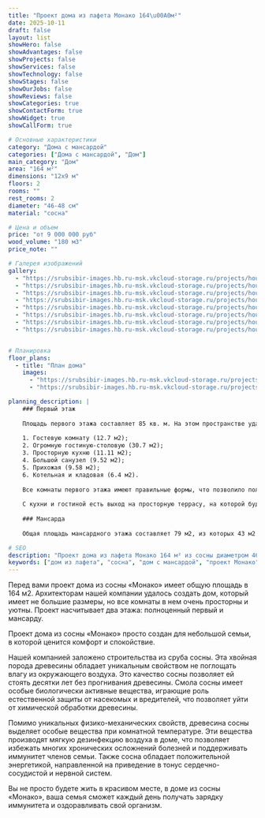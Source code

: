 ```yaml
---
title: "Проект дома из лафета Монако 164\u00A0м²"
date: 2025-10-11
draft: false
layout: list
showHero: false
showAdvantages: false
showProjects: false
showServices: false
showTechnology: false
showStages: false
showOurJobs: false
showReviews: false
showCategories: true
showContactForm: true
showWidget: true
showCallForm: true

# Основные характеристики
category: "Дома с мансардой"
categories: ["Дома с мансардой", "Дом"]
main_category: "Дом"
area: "164 м²"
dimensions: "12x9 м"
floors: 2
rooms: ""
rest_rooms: 2
diameter: "46-48 см"
material: "сосна"

# Цена и объем
price: "от 9 000 000 руб"
wood_volume: "180 м3"
price_note: ""

# Галерея изображений
gallery:
  - "https://srubsibir-images.hb.ru-msk.vkcloud-storage.ru/projects/houses/monako-164/monako-164-1.jpg"
  - "https://srubsibir-images.hb.ru-msk.vkcloud-storage.ru/projects/houses/monako-164/monako-164-2.jpg"
  - "https://srubsibir-images.hb.ru-msk.vkcloud-storage.ru/projects/houses/monako-164/monako-164-3.jpg"
  - "https://srubsibir-images.hb.ru-msk.vkcloud-storage.ru/projects/houses/monako-164/monako-164-4.jpg"
  - "https://srubsibir-images.hb.ru-msk.vkcloud-storage.ru/projects/houses/monako-164/monako-164-5.jpg"
  - "https://srubsibir-images.hb.ru-msk.vkcloud-storage.ru/projects/houses/monako-164/monako-164-6.jpg"
  - "https://srubsibir-images.hb.ru-msk.vkcloud-storage.ru/projects/houses/monako-164/monako-164-7.jpg"
  - "https://srubsibir-images.hb.ru-msk.vkcloud-storage.ru/projects/houses/monako-164/monako-164-8.jpg"


# Планировка
floor_plans:
  - title: "План дома"
    images:
      - "https://srubsibir-images.hb.ru-msk.vkcloud-storage.ru/projects/houses/monako-164/monako-164-7.jpg"
      - "https://srubsibir-images.hb.ru-msk.vkcloud-storage.ru/projects/houses/monako-164/monako-164-8.jpg"

planning_description: |
    ### Первый этаж
    
    Площадь первого этажа составляет 85 кв. м. На этом пространстве удалось разместить следующие комнаты:
    
    1. Гостевую комнату (12.7 м2);
    2. Огромную гостиную-столовую (30.7 м2);
    3. Просторную кухню (11.11 м2);
    4. Большой санузел (9.52 м2);
    5. Прихожая (9.58 м2);
    6. Котельная и кладовая (6.4 м2).
    
    Все комнаты первого этажа имеют правильные формы, что позволило полностью использовать полезное пространство.
    
    С кухни и гостиной есть выход на просторную террасу, на которой будет приятно попивать любимый напиток на закате дня. Большая гостиная позволит собрать всех друзей у камина прохладным вечером и насладится приятным потрескиванием дров. Огромная прихожая станет прекрасным местом для размещения большого шкафа-гардероба для хранения межсезонных вещей и обуви.
    
    ### Мансарда
    
    Общая площадь мансардного этажа составляет 79 м2, из которых 43 м2 при высоте свыше 160 см. Здесь уместились 3 спальных комнаты и просторный санузел. Основной изюминкой мансардного этажа является второй свет. Вы только представьте насколько красиво он выглядит из сруба большого диаметра. Насколько сильно поражает воображение теплота и естественность деревянного дома.

# SEO
description: "Проект дома из лафета Монако 164 м² из сосны диаметром 46-48 см. Дом с мансардой для небольшой семьи, ценящей комфорт и спокойствие."
keywords: ["дом из лафета", "сосна", "дом с мансардой", "проект Монако", "164 м²", "загородный дом"]
---
```


Перед вами проект дома из сосны «Монако» имеет общую площадь в 164 м2. Архитекторам нашей компании удалось создать дом, который имеет не большие размеры, но все комнаты в нем очень просторны и уютны. Проект насчитывает два этажа: полноценный первый и мансарду.

Проект дома из сосны «Монако» просто создан для небольшой семьи, в которой ценится комфорт и спокойствие.

Нашей компанией заложено строительства из сруба сосны. Эта хвойная порода древесины обладает уникальным свойством не поглощать влагу из окружающего воздуха. Это качество сосны позволяет ей стоять десятки лет без прогнивания древесины. Смола сосны имеет особые биологически активные вещества, играющие роль естественной защиты от насекомых и вредителей, что позволяет уйти от химической обработки древесины.

Помимо уникальных физико-механических свойств, древесина сосны выделяет особые вещества при комнатной температуре. Эти вещества производят мягкую дезинфекцию воздуха в доме, что позволяет избежать многих хронических осложнений болезней и поддерживать иммунитет членов семьи. Также сосна обладает положительной энергетикой, направленной на приведение в тонус сердечно-сосудистой и нервной систем.

Вы не просто будете жить в красивом месте, в доме из сосны «Монако», ваша семья сможет каждый день получать зарядку иммунитета и оздоравливать свой организм.